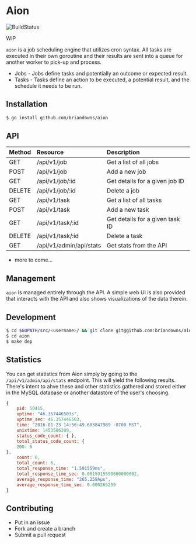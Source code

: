 # Aion

![BuildStatus](https://circleci.com/gh/briandowns/aion.svg?style=shield&circle-token=967d3e629a9d10b4e7db82e2e27ea14bb7369062)

WIP

`aion` is a job scheduling engine that utilizes cron syntax.  All tasks are executed in their own goroutine and their results are sent into a queue for another worker to pick-up and process.

* Jobs - Jobs define tasks and potentially an outcome or expected result.
* Tasks - Tasks define an action to be executed, a potential result, and the schedule it needs to be run.

## Installation

```bash
$ go install github.com/briandowns/aion
```

## API

| Method | Resource                | Description
| :----- | :-------                | :----------
| GET    | /api/v1/job             | Get a list of all jobs
| POST   | /api/v1/job             | Add a new job
| GET    | /api/v1/job/:id         | Get details for a given job ID
| DELETE | /api/v1/job/:id         | Delete a job
| GET    | /api/v1/task            | Get a list of all tasks
| POST   | /api/v1/task            | Add a new task
| GET    | /api/v1/task/:id        | Get details for a given task ID
| DELETE | /api/v1/task/:id        | Delete a task
| GET    | /api/v1/admin/api/stats | Get stats from the API

* more to come...

## Management 

`aion` is managed entirely through the API.  A simple web UI is also provided that interacts with the API and also shows visualizations of the data therein.

## Development

```bash
$ cd $GOPATH/src/<username>/ && git clone git@github.com:briandowns/aion.git
$ cd aion
$ make dep
```

## Statistics

You can get statistics from Aion simply by going to the `/api/v1/admin/api/stats` endpoint.  This will yield the following results.  There's intent to ahve these and other statistics gathered and stored either in the MySQL database or another datastore of the user's choosing.

```javascript
{
	pid: 50415,
	uptime: "46.357446503s",
	uptime_sec: 46.357446503,
	time: "2016-01-23 14:56:49.683847989 -0700 MST",
	unixtime: 1453586209,
	status_code_count: { },
	total_status_code_count: {
	200: 6
},
	count: 0,
	total_count: 6,
	total_response_time: "1.591559ms",
	total_response_time_sec: 0.0015915590000000002,
	average_response_time: "265.259Âµs",
	average_response_time_sec: 0.000265259
}
```

## Contributing

* Put in an issue
* Fork and create a branch
* Submit a pull request